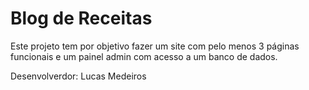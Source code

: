 # Blog de Receitas

Este projeto tem por objetivo fazer um site com pelo menos 3 páginas funcionais e um painel admin com acesso a um banco de dados.


Desenvolverdor: Lucas Medeiros
